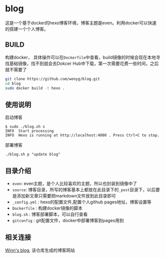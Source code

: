 # blog

这是一个基于docker的hexo博客环境，博客主题是even。利用docker可以快速的搭建一个个人博客。

## BUILD

构建docker， 具体操作可以在`Dockerfile`中查看，build镜像的时候会现在本地寻找基础镜像，找不到就会去Dokcer Hub中下载，第一次需要花费一些时间，之后就不需要了

``` bash
git clone https://github.com/wenyg/blog.git
cd blog
sudo docker build -t hexo .
```

## 使用说明
启动博客
```
$ sudo ./blog.sh s
INFO  Start processing
INFO  Hexo is running at http://localhost:4000 . Press Ctrl+C to stop.
```
部署博客
```
./blog.sh p "update blog"
```

## 目录介绍

- `even`: even主题，是个人比较喜欢的主题，所以也封装到镜像中了
- `source`: 博客目录，所写的博客基本上都放在此目录下的`_post`目录下，以后要是添加新文章只需要把markdown文件放到此目录即可
- `_config.yml` : hexo的配置文件,配置个人github pages地址，博客设置等
- `Dockerfile` : 构建docker镜像的脚本
- `blog.sh` : 博客部署脚本，可以自行查看
- `gitconfig` : git配置文件，docker中部署博客到pages用到

## 相关连接

[Winn's blog](https://wenyg.github.io), 该仓库生成的博客网站